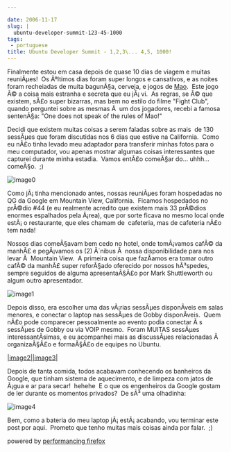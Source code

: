 ```yaml
---

date: 2006-11-17
slug: |
  ubuntu-developer-summit-123-45-1000
tags:
 - portuguese
title: Ubuntu Developer Summit - 1,2,3\... 4,5, 1000!
---
```


Finalmente estou em casa depois de quase 10 dias de viagem e muitas
reuniÃµes!  Os Ãºltimos dias foram super longos e cansativos, e as
noites foram recheiadas de muita bagunÃ§a, cerveja, e jogos de
[Mao](http://en.wikipedia.org/wiki/Mao_%28game%29).  Este jogo Ã© a
coisa mais estranha e secreta que eu jÃ¡ vi.  As regras, se Ã© que
existem, sÃ£o super bizarras, mas bem no estilo do filme "Fight Club",
quando perguntei sobre as mesmas Ã  um dos jogadores, recebi a famosa
sentenÃ§a: "One does not speak of the rules of Mao!"

Decidi que existem muitas coisas a serem faladas sobre as mais  de 130
sessÃµes que foram discutidas nos 6 dias que estive na California.  Como
eu nÃ£o tinha levado meu adaptador para transferir minhas fotos para o
meu computador, vou apenas mostrar algumas coisas interessantes que
capturei durante minha estadia.  Vamos entÃ£o comeÃ§ar do... uhhh...
comeÃ§o.  ;)

![image0](http://static.flickr.com/114/295938339_9f4b1f0f90.jpg)

Como jÃ¡ tinha mencionado antes, nossas reuniÃµes foram hospedadas no QG
da Google em Mountain View, California.  Ficamos hospedados no prÃ©dio
\#44 (e eu realmente acredito que existem mais 33 prÃ©dios enormes
espalhados pela Ã¡rea), que por sorte ficava no mesmo local onde estÃ¡ o
restaurante, que eles chamam de  cafeteria, mas de cafeteria nÃ£o tem
nada!

Nossos dias comeÃ§avam bem cedo no hotel, onde tomÃ¡vamos cafÃ© da
manhÃ£ e pegÃ¡vamos os (2) Ã´nibus Ã  nossa disponibilidade para nos
levar Ã  Mountain View.  A primeira coisa que fazÃ­amos era tomar outro
cafÃ© da manhÃ£ super reforÃ§ado oferecido por nossos hÃ³spedes, sempre
seguidos de alguma apresentaÃ§Ã£o por Mark Shuttleworth ou algum outro
apresentador.

![image1](http://static.flickr.com/114/295938141_b1918be49c.jpg)

Depois disso, era escolher uma das vÃ¡rias sessÃµes disponÃ­veis em
salas menores, e conectar o laptop nas sessÃµes de Gobby disponÃ­veis. 
Quem nÃ£o pode comparecer pessoalmente ao evento podia conectar Ã s
sessÃµes de Gobby ou via VOIP mesmo.  Foram MUITAS sessÃµes
interessantÃ­simas, e eu acompanhei mais as discussÃµes relacionadas Ã 
organizaÃ§Ã£o e formaÃ§Ã£o de equipes no Ubuntu.

[\|image2\|\|image3\|](http://static.flickr.com/115/295937511_3938888145_o.jpg)

Depois de tanta comida, todos acabavam conhecendo os banheiros da
Google, que tinham sistema de aquecimento, e de limpeza com jatos de
Ã¡gua e ar para secar!  hehehe  E o que os engenheiros da Google gostam
de ler durante os momentos privados?  De sÃ³ uma olhadinha:

![image4](http://static.flickr.com/116/295937918_9bd90a31cd.jpg)

Bem, como a bateria do meu laptop jÃ¡ estÃ¡ acabando, vou terminar este
post por aqui.  Prometo que tenho muitas mais coisas ainda por falar. 
;)

powered by [performancing firefox](http://performancing.com/firefox)
